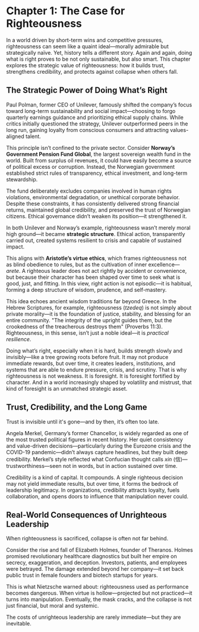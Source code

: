 # Chapter 1: The Case for Righteousness

In a world driven by short-term wins and competitive pressures, righteousness can seem like a quaint ideal—morally admirable but strategically naïve. Yet, history tells a different story. Again and again, doing what is right proves to be not only sustainable, but also smart. This chapter explores the strategic value of righteousness: how it builds trust, strengthens credibility, and protects against collapse when others fall.

## The Strategic Power of Doing What’s Right

Paul Polman, former CEO of Unilever, famously shifted the company’s focus toward long-term sustainability and social impact—choosing to forgo quarterly earnings guidance and prioritizing ethical supply chains. While critics initially questioned the strategy, Unilever outperformed peers in the long run, gaining loyalty from conscious consumers and attracting values-aligned talent.

This principle isn’t confined to the private sector. Consider **Norway’s Government Pension Fund Global**, the largest sovereign wealth fund in the world. Built from surplus oil revenues, it could have easily become a source of political excess or corruption. Instead, the Norwegian government established strict rules of transparency, ethical investment, and long-term stewardship.

The fund deliberately excludes companies involved in human rights violations, environmental degradation, or unethical corporate behavior. Despite these constraints, it has consistently delivered strong financial returns, maintained global credibility, and preserved the trust of Norwegian citizens. Ethical governance didn’t weaken its position—it strengthened it.

In both Unilever and Norway’s example, righteousness wasn’t merely moral high ground—it became **strategic structure**. Ethical action, transparently carried out, created systems resilient to crisis and capable of sustained impact.

This aligns with **Aristotle’s virtue ethics**, which frames righteousness not as blind obedience to rules, but as the cultivation of inner excellence—*arete*. A righteous leader does not act rightly by accident or convenience, but because their character has been shaped over time to seek what is good, just, and fitting. In this view, right action is not episodic—it is habitual, forming a deep structure of wisdom, prudence, and self-mastery.

This idea echoes ancient wisdom traditions far beyond Greece. In the Hebrew Scriptures, for example, righteousness (*tzedeq*) is not simply about private morality—it is the foundation of justice, stability, and blessing for an entire community. "The integrity of the upright guides them, but the crookedness of the treacherous destroys them" (Proverbs 11:3). Righteousness, in this sense, isn’t just a noble ideal—it is *practical resilience*.

Doing what’s right, especially when it is hard, builds strength slowly and invisibly—like a tree growing roots before fruit. It may not produce immediate rewards, but over time, it creates leaders, institutions, and systems that are able to endure pressure, crisis, and scrutiny. That is why righteousness is not weakness. It is foresight. It is foresight fortified by character. And in a world increasingly shaped by volatility and mistrust, that kind of foresight is an unmatched strategic asset.



## Trust, Credibility, and the Long Game

Trust is invisible until it's gone—and by then, it’s often too late.

Angela Merkel, Germany’s former Chancellor, is widely regarded as one of the most trusted political figures in recent history. Her quiet consistency and value-driven decisions—particularly during the Eurozone crisis and the COVID-19 pandemic—didn’t always capture headlines, but they built deep credibility. Merkel’s style reflected what Confucian thought calls *xin* (信)—trustworthiness—seen not in words, but in action sustained over time.

Credibility is a kind of capital. It compounds. A single righteous decision may not yield immediate results, but over time, it forms the bedrock of leadership legitimacy. In organizations, credibility attracts loyalty, fuels collaboration, and opens doors to influence that manipulation never could.

## Real-World Consequences of Unrighteous Leadership

When righteousness is sacrificed, collapse is often not far behind.

Consider the rise and fall of Elizabeth Holmes, founder of Theranos. Holmes promised revolutionary healthcare diagnostics but built her empire on secrecy, exaggeration, and deception. Investors, patients, and employees were betrayed. The damage extended beyond her company—it set back public trust in female founders and biotech startups for years.

This is what Nietzsche warned about: righteousness used as performance becomes dangerous. When virtue is hollow—projected but not practiced—it turns into manipulation. Eventually, the mask cracks, and the collapse is not just financial, but moral and systemic.

The costs of unrighteous leadership are rarely immediate—but they are inevitable.
